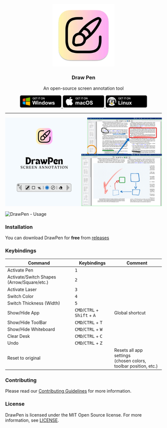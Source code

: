 <p align="center">
  <img src="https://github.com/DmytroVasin/DrawPen/blob/main/assets/static/icon.png?raw=true" height="200">
  <h3 align="center">Draw Pen</h3>
  <p align="center">An open-source screen annotation tool<p>
</p>

<p align="center">
  <a href='https://github.com/DmytroVasin/DrawPen/releases/latest/download/DrawPen-0.0.16.Setup.exe'>
    <img alt='Get it on Windows' width="134px" src='https://github.com/DmytroVasin/DrawPen/blob/main/assets/static/BadgeWindows.png?raw=true'/>
  </a>
  <a href='https://github.com/DmytroVasin/DrawPen/releases/latest/download/DrawPen-0.0.16-arm64.dmg'>
    <img alt='Get it on macOS' width="134px" src='https://github.com/DmytroVasin/DrawPen/blob/main/assets/static/BadgeMacOS.png?raw=true'/>
  </a>
  <a href='https://github.com/DmytroVasin/DrawPen/releases/latest/download/drawpen_0.0.16_amd64.deb'>
    <img alt='Get it on Linux' width="134px" src='https://github.com/DmytroVasin/DrawPen/blob/main/assets/static/BadgeLinux.png?raw=true'/>
  </a>
</p>

---

![DrawPen](https://github.com/DmytroVasin/DrawPen/blob/main/assets/static/main.png?raw=true)

![DrawPen - Usage](https://github.com/DmytroVasin/DrawPen/blob/main/assets/static/main.gif?raw=true)

### Installation

You can download DrawPen for **free** from [releases](https://github.com/DmytroVasin/DrawPen/releases)

### Keybindings

| Command                                 | Keybindings                                                  | Comment |
| --------------------------------------- | ------------------------------------------------------------ | - |
| Activate Pen                            | <kbd>1</kbd> | |
| Activate/Switch Shapes (Arrow/Square/etc.)   | <kbd>2</kbd> | |
| Activate Laser                          | <kbd>3</kbd> | |
| Switch Color                            | <kbd>4</kbd> | |
| Switch Thickness (Width)                | <kbd>5</kbd> | |
| Show/Hide App                           | <kbd>CMD</kbd>/<kbd>CTRL</kbd> + <kbd>Shift</kbd> + <kbd>A</kbd> | Global shortcut |
| Show/Hide ToolBar                       | <kbd>CMD</kbd>/<kbd>CTRL</kbd> + <kbd>T</kbd> | |
| Show/Hide Whiteboard                    | <kbd>CMD</kbd>/<kbd>CTRL</kbd> + <kbd>W</kbd> | |
| Clear Desk                              | <kbd>CMD</kbd>/<kbd>CTRL</kbd> + <kbd>C</kbd> | |
| Undo                                    | <kbd>CMD</kbd>/<kbd>CTRL</kbd> + <kbd>Z</kbd> | |
| Reset to original                       | | Resets all app settings <br /> (chosen colors, toolbar position, etc.)  |

### Contributing

Please read our [Contributing Guidelines](CONTRIBUTING.md) for more information.

### License

DrawPen is licensed under the MIT Open Source license.
For more information, see [LICENSE](LICENSE).
